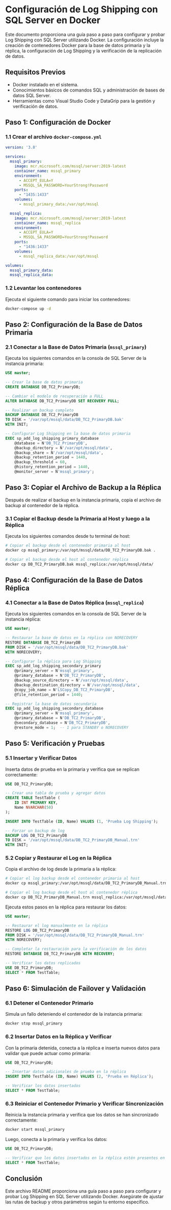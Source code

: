 
# Configuración de Log Shipping con SQL Server en Docker

Este documento proporciona una guía paso a paso para configurar y probar Log Shipping con SQL Server utilizando Docker. La configuración incluye la creación de contenedores Docker para la base de datos primaria y la réplica, la configuración de Log Shipping y la verificación de la replicación de datos.

## Requisitos Previos

- Docker instalado en el sistema.
- Conocimientos básicos de comandos SQL y administración de bases de datos SQL Server.
- Herramientas como Visual Studio Code y DataGrip para la gestión y verificación de datos.

## Paso 1: Configuración de Docker

### 1.1 Crear el archivo `docker-compose.yml`

```yaml
version: '3.8'

services:
  mssql_primary:
    image: mcr.microsoft.com/mssql/server:2019-latest
    container_name: mssql_primary
    environment:
      - ACCEPT_EULA=Y
      - MSSQL_SA_PASSWORD=YourStrong!Password
    ports:
      - "1435:1433"
    volumes:
      - mssql_primary_data:/var/opt/mssql

  mssql_replica:
    image: mcr.microsoft.com/mssql/server:2019-latest
    container_name: mssql_replica
    environment:
      - ACCEPT_EULA=Y
      - MSSQL_SA_PASSWORD=YourStrong!Password
    ports:
      - "1436:1433"
    volumes:
      - mssql_replica_data:/var/opt/mssql

volumes:
  mssql_primary_data:
  mssql_replica_data:
```

### 1.2 Levantar los contenedores

Ejecuta el siguiente comando para iniciar los contenedores:

```bash
docker-compose up -d
```

## Paso 2: Configuración de la Base de Datos Primaria

### 2.1 Conectar a la Base de Datos Primaria (`mssql_primary`)

Ejecuta los siguientes comandos en la consola de SQL Server de la instancia primaria:

```sql
USE master;

-- Crear la base de datos primaria
CREATE DATABASE DB_TC2_PrimaryDB;

-- Cambiar el modelo de recuperación a FULL
ALTER DATABASE DB_TC2_PrimaryDB SET RECOVERY FULL;

-- Realizar un backup completo
BACKUP DATABASE DB_TC2_PrimaryDB
TO DISK = '/var/opt/mssql/data/DB_TC2_PrimaryDB.bak'
WITH INIT;

-- Configurar Log Shipping en la base de datos primaria
EXEC sp_add_log_shipping_primary_database
    @database = N'DB_TC2_PrimaryDB',
    @backup_directory = N'/var/opt/mssql/data',
    @backup_share = N'/var/opt/mssql/data',
    @backup_retention_period = 1440,
    @backup_threshold = 60,
    @history_retention_period = 1440,
    @monitor_server = N'mssql_primary';
```

## Paso 3: Copiar el Archivo de Backup a la Réplica

Después de realizar el backup en la instancia primaria, copia el archivo de backup al contenedor de la réplica.

### 3.1 Copiar el Backup desde la Primaria al Host y luego a la Réplica

Ejecuta los siguientes comandos desde tu terminal de host:

```bash
# Copiar el backup desde el contenedor primaria al host
docker cp mssql_primary:/var/opt/mssql/data/DB_TC2_PrimaryDB.bak .

# Copiar el backup desde el host al contenedor réplica
docker cp DB_TC2_PrimaryDB.bak mssql_replica:/var/opt/mssql/data/
```

## Paso 4: Configuración de la Base de Datos Réplica

### 4.1 Conectar a la Base de Datos Réplica (`mssql_replica`)

Ejecuta los siguientes comandos en la consola de SQL Server de la instancia réplica:

```sql
USE master;

-- Restaurar la base de datos en la réplica con NORECOVERY
RESTORE DATABASE DB_TC2_PrimaryDB
FROM DISK = '/var/opt/mssql/data/DB_TC2_PrimaryDB.bak'
WITH NORECOVERY;

-- Configurar la réplica para Log Shipping
EXEC sp_add_log_shipping_secondary_primary
    @primary_server = N'mssql_primary',
    @primary_database = N'DB_TC2_PrimaryDB',
    @backup_source_directory = N'/var/opt/mssql/data',
    @backup_destination_directory = N'/var/opt/mssql/data',
    @copy_job_name = N'LSCopy_DB_TC2_PrimaryDB',
    @file_retention_period = 1440;

-- Registrar la base de datos secundaria
EXEC sp_add_log_shipping_secondary_database
    @primary_server = N'mssql_primary',
    @primary_database = N'DB_TC2_PrimaryDB',
    @secondary_database = N'DB_TC2_PrimaryDB',
    @restore_mode = 1;  -- 1 para STANDBY o NORECOVERY
```

## Paso 5: Verificación y Pruebas

### 5.1 Insertar y Verificar Datos

Inserta datos de prueba en la primaria y verifica que se replican correctamente:

```sql
USE DB_TC2_PrimaryDB;

-- Crear una tabla de prueba y agregar datos
CREATE TABLE TestTable (
    ID INT PRIMARY KEY,
    Name NVARCHAR(50)
);

INSERT INTO TestTable (ID, Name) VALUES (1, 'Prueba Log Shipping');

-- Forzar un backup de log
BACKUP LOG DB_TC2_PrimaryDB
TO DISK = '/var/opt/mssql/data/DB_TC2_PrimaryDB_Manual.trn'
WITH INIT;
```

### 5.2 Copiar y Restaurar el Log en la Réplica

Copia el archivo de log desde la primaria a la réplica:

```bash
# Copiar el log backup desde el contenedor primaria al host
docker cp mssql_primary:/var/opt/mssql/data/DB_TC2_PrimaryDB_Manual.trn .

# Copiar el log backup desde el host al contenedor réplica
docker cp DB_TC2_PrimaryDB_Manual.trn mssql_replica:/var/opt/mssql/data/
```

Ejecuta estos pasos en la réplica para restaurar los datos:

```sql
USE master;

-- Restaurar el log manualmente en la réplica
RESTORE LOG DB_TC2_PrimaryDB
FROM DISK = '/var/opt/mssql/data/DB_TC2_PrimaryDB_Manual.trn'
WITH NORECOVERY;

-- Completar la restauración para la verificación de los datos
RESTORE DATABASE DB_TC2_PrimaryDB WITH RECOVERY;

-- Verificar los datos replicados
USE DB_TC2_PrimaryDB;
SELECT * FROM TestTable;
```

## Paso 6: Simulación de Failover y Validación

### 6.1 Detener el Contenedor Primario

Simula un fallo deteniendo el contenedor de la instancia primaria:

```bash
docker stop mssql_primary
```

### 6.2 Insertar Datos en la Réplica y Verificar

Con la primaria detenida, conecta a la réplica e inserta nuevos datos para validar que puede actuar como primaria:

```sql
USE DB_TC2_PrimaryDB;

-- Insertar datos adicionales de prueba en la réplica
INSERT INTO TestTable (ID, Name) VALUES (2, 'Prueba en Réplica');

-- Verificar los datos insertados
SELECT * FROM TestTable;
```

### 6.3 Reiniciar el Contenedor Primario y Verificar Sincronización

Reinicia la instancia primaria y verifica que los datos se han sincronizado correctamente:

```bash
docker start mssql_primary
```

Luego, conecta a la primaria y verifica los datos:

```sql
USE DB_TC2_PrimaryDB;

-- Verificar que los datos insertados en la réplica estén presentes en la primaria
SELECT * FROM TestTable;
```

## Conclusión

Este archivo README proporciona una guía paso a paso para configurar y probar Log Shipping en SQL Server utilizando Docker. Asegúrate de ajustar las rutas de backup y otros parámetros según tu entorno específico.
